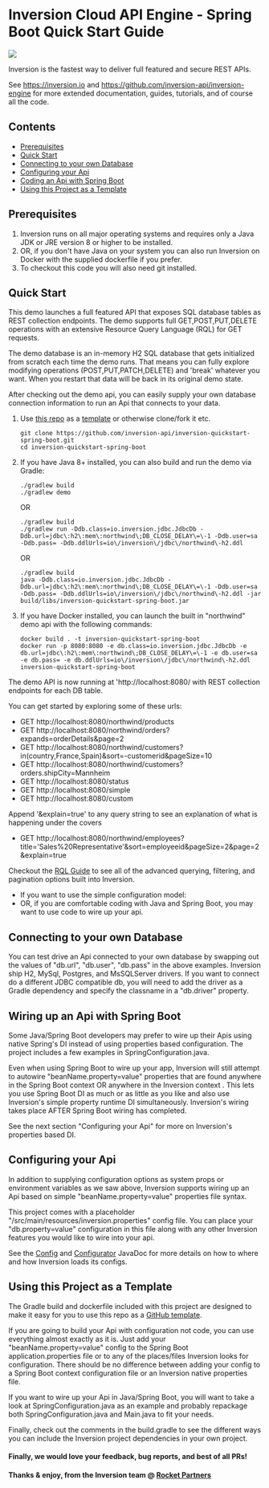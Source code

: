 # Inversion Cloud API Engine - Spring Boot Quick Start Guide

[![](https://travis-ci.org/inversion-api/inversion-quickstart-spring-boot.svg?branch=master)](https://travis-ci.org/inversion-api/inversion-quickstart-spring-boot)

Inversion is the fastest way to deliver full featured and secure REST APIs.

See https://inversion.io and https://github.com/inversion-api/inversion-engine for more extended documentation, guides, 
tutorials, and of course all the code.

## Contents
- [Prerequisites](#inversion-cloud-api-engine)
- [Quick Start](#quick-start)
- [Connecting to your own Database](#connecting-to-your-own-database)
- [Configuring your Api](#configuring-your-api)
- [Coding an Api with Spring Boot](#coding-an-api-with-spring-boot)
- [Using this Project as a Template](#using-this-project-as-a-template)

## Prerequisites

1. Inversion runs on all major operating systems and requires only a Java JDK or JRE version 8 or higher to be installed.
1. OR, if you don't have Java on your system you can also run Inversion on Docker with the supplied dockerfile if you prefer.
1. To checkout this code you will also need git installed.

## Quick Start

This demo launches a full featured API that exposes SQL database tables as REST collection endpoints.  The demo 
supports full GET,POST,PUT,DELETE operations with an extensive Resource Query Language (RQL) for GET requests.
 
The demo database is an in-memory H2 SQL database that gets initialized from scratch each time the demo runs.  That 
means you can fully explore modifying operations (POST,PUT,PATCH,DELETE) and 'break' whatever you want. When 
you restart that data will be back in its original demo state.

After checking out the demo api, you can easily supply your own database connection information to run an Api
that connects to your data.  

1. Use [this repo](https://github.com/inversion-api/inversion-quickstart-spring-boot) as a [template](https://help.github.com/en/github/creating-cloning-and-archiving-repositories/creating-a-repository-from-a-template) or otherwise clone/fork it etc.
    ```shell script
    git clone https://github.com/inversion-api/inversion-quickstart-spring-boot.git
    cd inversion-quickstart-spring-boot
    ```

1. If you have Java 8+ installed, you can also build and run the demo via Gradle: 
    ```shell script
    ./gradlew build
    ./gradlew demo
    ```
   OR
   ```shell script
   ./gradlew build
   ./gradlew run -Ddb.class=io.inversion.jdbc.JdbcDb -Ddb.url=jdbc\:h2\:mem\:northwind\;DB_CLOSE_DELAY\=\-1 -Ddb.user=sa -Ddb.pass= -Ddb.ddlUrls=io\/inversion\/jdbc\/northwind\-h2.ddl
   ```
   OR
   ```shell script
   ./gradlew build
   java -Ddb.class=io.inversion.jdbc.JdbcDb -Ddb.url=jdbc\:h2\:mem\:northwind\;DB_CLOSE_DELAY\=\-1 -Ddb.user=sa -Ddb.pass= -Ddb.ddlUrls=io\/inversion\/jdbc\/northwind\-h2.ddl -jar build/libs/inversion-quickstart-spring-boot.jar
   ```

1. If you have Docker installed, you can launch the built in "northwind" demo api with the following commands:
    ```shell script
    docker build . -t inversion-quickstart-spring-boot
    docker run -p 8080:8080 -e db.class=io.inversion.jdbc.JdbcDb -e db.url=jdbc\:h2\:mem\:northwind\;DB_CLOSE_DELAY\=\-1 -e db.user=sa -e db.pass= -e db.ddlUrls=io\/inversion\/jdbc\/northwind\-h2.ddl inversion-quickstart-spring-boot
    ``` 
 

The demo API is now running at 'http://localhost:8080/ with REST collection endpoints for each DB table.

You can get started by exploring some of these urls:
 - GET http://localhost:8080/northwind/products
 - GET http://localhost:8080/northwind/orders?expands=orderDetails&page=2
 - GET http://localhost:8080/northwind/customers?in(country,France,Spain)&sort=-customerid&pageSize=10
 - GET http://localhost:8080/northwind/customers?orders.shipCity=Mannheim
 - GET http://localhost:8080/status
 - GET http://localhost:8080/simple
 - GET http://localhost:8080/custom

Append '&explain=true' to any query string to see an explanation of what is happening under the covers
 - GET http://localhost:8080/northwind/employees?title='Sales%20Representative'&sort=employeeid&pageSize=2&page=2&explain=true

Checkout the [RQL Guide](https://github.com/inversion-api/inversion-engine#resource-query-language-rql) to see all of the 
advanced querying, filtering, and pagination options built into Inversion.

- If you want to use the simple configuration model:
- OR, if you are comfortable coding with Java and Spring Boot, you may want to use code to wire up your api.

## Connecting to your own Database

You can test drive an Api connected to your own database by swapping out the values of "db.url", "db.user", "db.pass"
in the above examples.  Inversion ship H2, MySql, Postgres, and MsSQLServer drivers.  If you want to connect
do a different JDBC compatible db, you will need to add the driver as a Gradle dependency and specify the classname
in a "db.driver" property.

## Wiring up an Api with Spring Boot

Some Java/Spring Boot developers may prefer to wire up their Apis using native Spring's DI instead of using properties
based configuration.  The project includes a few examples in SpringConfiguration.java.

Even when using Spring Boot to wire up your app, Inversion will still attempt to autowire "beanName.property=value" properties that are
found anywhere in the Spring Boot context OR anywhere in the Inversion context . This lets you use 
Spring Boot DI as much or as little as you like and also use Inversion's simple property runtime DI simultaneously. 
Inversion's wiring takes place AFTER Spring Boot wiring has completed.

See the next section "Configuring your Api" for more on Inversion's properties based DI.

## Configuring your Api

In addition to supplying configuration options as system props or environment variables as we saw above, Inversion supports
wiring up an Api based on simple "beanName.property=value" properties file syntax.  

This project comes with a placeholder "/src/main/resources/inversion.properties" config file.  You can place
your "db.property=value" configuration in this file along with any other Inversion features you would like to wire
into your api.   

See the [Config](https://inversion-api.github.io/inversion-engine/javadoc/io/inversion/utils/Config.html) 
and [Configurator](https://inversion-api.github.io/inversion-engine/javadoc/io/inversion/utils/Configurator.html) JavaDoc 
for more details on how to where and how Inversion loads its configs.


## Using this Project as a Template

The Gradle build and dockerfile included with this project are designed to make it easy for you to use this repo as a
[GitHub template](https://help.github.com/en/github/creating-cloning-and-archiving-repositories/creating-a-template-repository).

If you are going to build your Api with configuration not code, you can use everything almost exactly as it is.  Just
add your "beanName.property=value" config to the Spring Boot application.properties file or to any of the places/files
Inversion looks for configuration.  There should be no difference between adding your config to a Spring Boot context
configuration file or an Inversion native properties file.

If you want to wire up your Api in Java/Spring Boot, you will want to take a look at SpringConfiguration.java as
an example and probably repackage both SpringConfiguration.java and Main.java to fit your needs.

Finally, check out the comments in the build.gradle to see the different ways you can include the Inversion
project dependencies in your own project.  
           

#### Finally, we would love your feedback, bug reports, and best of all PRs!

#### Thanks & enjoy, from the Inversion team @ [Rocket Partners](http://rocketpartners.io)